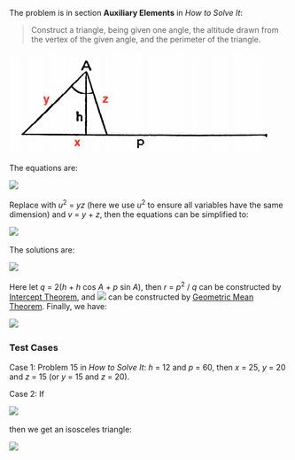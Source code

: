 The problem is in section **Auxiliary Elements** in *How to Solve It*:

> Construct a triangle, being given one angle, the altitude drawn from the vertex of the given angle, and the perimeter of the triangle.

<img src="triangle.png">

The equations are:

<img src="https://latex.codecogs.com/gif.latex?\begin{cases}x+y+z=p\\x^2=y^2+z^2-2yz\cos%20A\\xh=yz\sin%20A\end{cases}">

Replace with *u*<sup>2</sup> = *yz* (here we use *u*<sup>2</sup> to ensure all variables have the same dimension) and *v* = *y* + *z*, then the equations can be simplified to:

<img src="https://latex.codecogs.com/gif.latex?\begin{cases}(p-v)^2=(v^2-2u^2)-2u^2\cos%20A\\(p-v)h=u^2\sin%20A\end{cases}">

The solutions are:

<img src="https://latex.codecogs.com/gif.latex?\begin{cases}u=\sqrt{h\cdot%20p^2/2(h+h\cos%20A+p\sin%20A)}\\v=p-u^2\sin%20A/h\end{cases}">

Here let *q* = 2(*h* + *h* cos *A* + *p* sin *A*), then *r* = *p*<sup>2</sup> / *q* can be constructed by [Intercept Theorem](https://en.wikipedia.org/wiki/Intercept_theorem), and <img src="https://latex.codecogs.com/gif.latex?u=\sqrt{h\cdot%20r}"> can be constructed by [Geometric Mean Theorem](https://en.wikipedia.org/wiki/Geometric_mean_theorem). Finally, we have:

<img src="https://latex.codecogs.com/gif.latex?y,z=\frac{v\pm\sqrt{(v+2u)(v-2u)}}2">

### Test Cases

Case 1: Problem 15 in *How to Solve It*: *h* = 12 and *p* = 60, then *x* = 25, *y* = 20 and *z* = 15 (or *y* = 15 and *z* = 20).

Case 2: If

<img src="https://latex.codecogs.com/gif.latex?\frac{p}h=\frac{2(1+\sin\frac{A}2)}{\cos\frac{A}2}">

then we get an isosceles triangle:

<img src="https://latex.codecogs.com/gif.latex?y=z=\frac{h}{\cos\frac{A}2}">